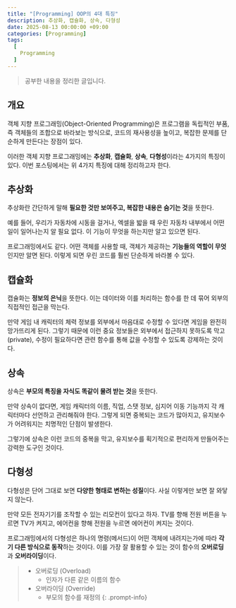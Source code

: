 ```yaml
---
title: "[Programming] OOP의 4대 특징"
description: 추상화, 캡슐화, 상속, 다형성
date: 2025-08-13 00:00:00 +09:00
categories: [Programming]
tags:
  [
    Programming
  ]
---
```


> 공부한 내용을 정리한 글입니다.

## 개요
객체 지향 프로그래밍(Object-Oriented Programming)은 프로그램을 독립적인 부품, 즉 객체들의 조합으로 바라보는 방식으로, 코드의 재사용성을 높이고, 복잡한 문제를 단순하게 만든다는 장점이 있다.

이러한 객체 지향 프로그래밍에는 **추상화**, **캡슐화**, **상속**, **다형성**이라는 4가지의 특징이 있다. 이번 포스팅에서는 위 4가지 특징에 대해 정리하고자 한다.

## 추상화
추상화란 간단하게 말해 **필요한 것만 보여주고, 복잡한 내용은 숨기는 것**을 뜻한다.

예를 들어, 우리가 자동차에 시동을 걸거나, 엑셀을 밟을 때 우린 자동차 내부에서 어떤 일이 일어나는지 알 필요 없다. 이 기능이 무엇을 하는지만 알고 있으면 된다.

프로그래밍에서도 같다. 어떤 객체를 사용할 때, 객체가 제공하는 **기능들의 역할이 무엇**인지만 알면 된다. 이렇게 되면 우린 코드를 훨씬 단순하게 바라볼 수 있다.

## 캡슐화
캡슐화는 **정보의 은닉**을 뜻한다. 이는 데이터와 이를 처리하는 함수를 한 데 묶어 외부의 직접적인 접근을 막는다.

만약 게임 내 캐릭터의 체력 정보를 외부에서 마음대로 수정할 수 있다면 게임을 완전히 망가뜨리게 된다. 그렇기 때문에 이런 중요 정보들은 외부에서 접근하지 못하도록 막고(private), 수정이 필요하다면 관련 함수를 통해 값을 수정할 수 있도록 강제하는 것이다.

## 상속
상속은 **부모의 특징을 자식도 똑같이 물려 받는 것**을 뜻한다.

만약 상속이 없다면, 게임 캐릭터의 이름, 직업, 스탯 정보, 심지어 이동 기능까지 각 캐릭터마다 선언하고 관리해줘야 한다. 그렇게 되면 중복되는 코드가 많아지고, 유지보수가 어려워지는 치명적인 단점이 발생한다.

그렇기에 상속은 이런 코드의 중복을 막고, 유지보수를 획기적으로 편리하게 만들어주는 강력한 도구인 것이다.

## 다형성
다형성은 단어 그대로 보면 **다양한 형태로 변하는 성질**이다. 사실 이렇게만 보면 잘 와닿지 않는다.

만약 모든 전자기기를 조작할 수 있는 리모컨이 있다고 하자. TV를 향해 전원 버튼을 누르면 TV가 켜지고, 에어컨을 향해 전원을 누르면 에어컨이 켜지는 것이다.

프로그래밍에서의 다형성은 하나의 명령(메서드)이 어떤 객체에 내려지는가에 따라 **각기 다른 방식으로 동작**하는 것이다. 이를 가장 잘 활용할 수 있는 것이 함수의 **오버로딩**과 **오버라이딩**이다.

> - 오버로딩 (Overload)
>   - 인자가 다른 같은 이름의 함수
> - 오버라이딩 (Override)
>   - 부모의 함수를 재정의
{: .prompt-info}